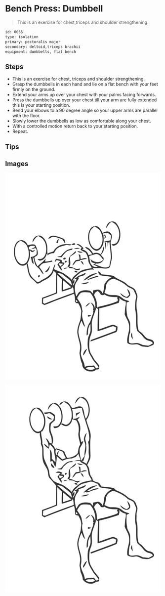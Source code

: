 # Bench Press: Dumbbell
> This is  an exercise for chest,triceps and shoulder strengthening.

``` 
id: 0055 
type: isolation 
primary: pectoralis major 
secondary: deltoid,triceps brachii 
equipment: dumbbells, flat bench 
``` 

## Steps

 - This is an exercise for chest, triceps and shoulder strengthening.
 - Grasp the dumbbells in each hand and lie on a flat bench with your feet firmly on the ground.
 - Extend your arms up over your chest with your palms facing forwards.
 - Press the dumbbells up over your chest till your arm are fully extended this is your starting position.
 - Bend your elbows to a 90 degree angle so your upper arms are parallel with the floor.
 - Slowly lower the dumbbells as low as comfortable along your chest.
 - With a controlled motion return back to your starting position.
 - Repeat.

## Tips


## Images

![](./../svg/0055-relaxation.svg)

![](./../svg/0055-tension.svg)
